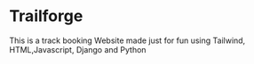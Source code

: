 # Trailforge
This is a track booking Website made just for fun using Tailwind, HTML,Javascript, Django and Python
